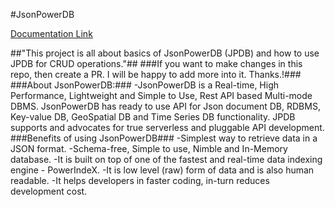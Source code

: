 #JsonPowerDB

[Documentation Link](https://login2explore.com/jpdb/docs.html)

##"This project is all about basics of JsonPowerDB (JPDB) and how to use JPDB for CRUD operations."##
###If you want to make changes in this repo, then create a PR. I will be happy to add more into it. Thanks.!###
###About JsonPowerDB:###
-JsonPowerDB is a Real-time, High Performance, Lightweight and Simple to Use, Rest API based Multi-mode DBMS. JsonPowerDB has ready to use API for Json document DB, RDBMS, Key-value DB, GeoSpatial DB and Time Series DB functionality. JPDB supports and advocates for true serverless and pluggable API development.
###Benefits of using JsonPowerDB###
-Simplest way to retrieve data in a JSON format.
-Schema-free, Simple to use, Nimble and In-Memory database.
-It is built on top of one of the fastest and real-time data indexing engine - PowerIndeX.
-It is low level (raw) form of data and is also human readable.
-It helps developers in faster coding, in-turn reduces development cost.
